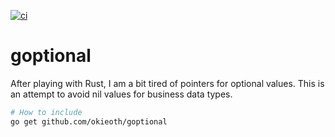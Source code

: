 [![ci](https://github.com/OkieOth/goptional/actions/workflows/test.yml/badge.svg)](https://github.com/OkieOth/goptional/actions/workflows/test.yml)

# goptional
After playing with Rust, I am a bit tired of pointers for optional
values. This is an attempt to avoid nil values for business data
types.


```bash
# How to include
go get github.com/okieoth/goptional
```


